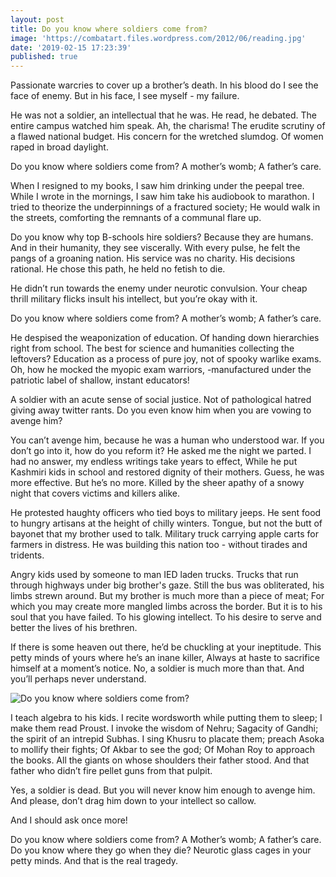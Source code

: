 ```yaml
---
layout: post
title: Do you know where soldiers come from?
image: 'https://combatart.files.wordpress.com/2012/06/reading.jpg'
date: '2019-02-15 17:23:39'
published: true
---
```


Passionate warcries to cover up a brother’s death.
In his blood do I see the face of enemy.
But in his face, I see myself - my failure.

He was not a soldier, an intellectual that he was.
He read, he debated. The entire campus watched him speak.
Ah, the charisma! The erudite scrutiny of a flawed national budget.
His concern for the wretched slumdog. Of women raped in broad daylight.

Do you know where soldiers come from?
A mother’s womb; A father’s care.

When I resigned to my books, I saw him drinking under the peepal tree.
While I wrote in the mornings, I saw him take his audiobook to marathon.
I tried to theorize the underpinnings of a fractured society;
He would walk in the streets, comforting the remnants of a communal flare up.

Do you know why top B-schools hire soldiers?
Because they are humans. And in their humanity, they see viscerally.
With every pulse, he felt the pangs of a groaning nation.
His service was no charity. His decisions rational.
He chose this path, he held no fetish to die.

He didn’t run towards the enemy under neurotic convulsion.
Your cheap thrill military flicks insult his intellect, but you’re okay with it.

Do you know where soldiers come from?
A mother’s womb; A father’s care.

He despised the weaponization of education.
Of handing down hierarchies right from school.
The best for science and humanities collecting the leftovers?
Education as a process of pure joy, not of spooky warlike exams.
Oh, how he mocked the myopic exam warriors,
-manufactured under the patriotic label of shallow, instant educators!

A soldier with an acute sense of social justice.
Not of pathological hatred giving away twitter rants.
Do you even know him when you are vowing to avenge him?

You can’t avenge him, because he was a human who understood war.
If you don’t go into it, how do you reform it? He asked me the night we parted.
I had no answer, my endless writings take years to effect,
While he put Kashmiri kids in school and restored dignity of their mothers.
Guess, he was more effective. But he’s no more.
Killed by the sheer apathy of a snowy night that covers victims and killers alike.


He protested haughty officers who tied boys to military jeeps.
He sent food to hungry artisans at the height of chilly winters.
Tongue, but not the butt of bayonet that my brother used to talk.
Military truck carrying apple carts for farmers in distress.
He was building this nation too - without tirades and tridents.

Angry kids used by someone to man IED laden trucks.
Trucks that run through highways under big brother's gaze.
Still the bus was obliterated, his limbs strewn around.
But my brother is much more than a piece of meat;
For which you may create more mangled limbs across the border.
But it is to his soul that you have failed. To his glowing intellect.
To his desire to serve and better the lives of his brethren.

If there is some heaven out there, he’d be chuckling at your ineptitude.
This petty minds of yours where he’s an inane killer, 
Always at haste to sacrifice himself at a moment’s notice.
No, a soldier is much more than that. 
And you’ll perhaps never understand.

![Do you know where soldiers come from?](https://combatart.files.wordpress.com/2012/06/reading.jpg)

I teach algebra to his kids. I recite wordsworth while putting them to sleep;
I make them read Proust. I invoke the wisdom of Nehru;
Sagacity of Gandhi; the spirit of an intrepid Subhas.
I sing Khusru to placate them; preach Asoka to mollify their fights;
Of Akbar to see the god; Of Mohan Roy to approach the books.
All the giants on whose shoulders their father stood.
And that father who didn’t fire pellet guns from that pulpit.

Yes, a soldier is dead. But you will never know him enough to avenge him.
And please, don’t drag him down to your intellect so callow.

And I should ask once more!

Do you know where soldiers come from?
A Mother’s womb; A father’s care.
Do you know where they go when they die?
Neurotic glass cages in your petty minds.
And that is the real tragedy.
